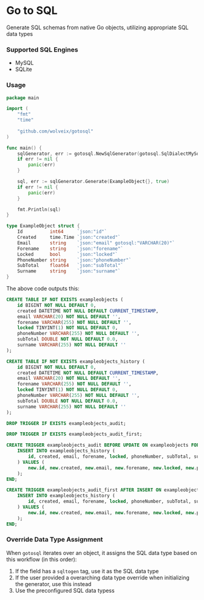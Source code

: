 # Go to SQL

Generate SQL schemas from native Go objects, utilizing appropriate SQL data types

### Supported SQL Engines
- MySQL
- SQLite

### Usage

```go
package main

import (
	"fmt"
	"time"
	
	"github.com/wolveix/gotosql"
)

func main() {
	sqlGenerator, err := gotosql.NewSqlGenerator(gotosql.SqlDialectMySql, false, map[string]string{"custompkg.myType": "INTEGER"})
	if err != nil {
		panic(err)
	}

	sql, err := sqlGenerator.Generate(ExampleObject{}, true)
	if err != nil {
		panic(err)
	}

	fmt.Println(sql)
}

type ExampleObject struct {
	Id          int64     `json:"id"`
	Created     time.Time `json:"created"`
	Email       string    `json:"email" gotosql:"VARCHAR(20)"`
	Forename    string    `json:"forename"`
	Locked      bool      `json:"locked"`
	PhoneNumber string    `json:"phoneNumber"`
	SubTotal    float64   `json:"subTotal"`
	Surname     string    `json:"surname"`
}
```

The above code outputs this:
```sql
CREATE TABLE IF NOT EXISTS exampleobjects (
    id BIGINT NOT NULL DEFAULT 0,
    created DATETIME NOT NULL DEFAULT CURRENT_TIMESTAMP,
    email VARCHAR(20) NOT NULL DEFAULT '',
    forename VARCHAR(255) NOT NULL DEFAULT '',
    locked TINYINT(1) NOT NULL DEFAULT 0,
    phoneNumber VARCHAR(255) NOT NULL DEFAULT '',
    subTotal DOUBLE NOT NULL DEFAULT 0.0,
    surname VARCHAR(255) NOT NULL DEFAULT ''
);

CREATE TABLE IF NOT EXISTS exampleobjects_history (
    id BIGINT NOT NULL DEFAULT 0,
    created DATETIME NOT NULL DEFAULT CURRENT_TIMESTAMP,
    email VARCHAR(20) NOT NULL DEFAULT '',
    forename VARCHAR(255) NOT NULL DEFAULT '',
    locked TINYINT(1) NOT NULL DEFAULT 0,
    phoneNumber VARCHAR(255) NOT NULL DEFAULT '',
    subTotal DOUBLE NOT NULL DEFAULT 0.0,
    surname VARCHAR(255) NOT NULL DEFAULT ''
);

DROP TRIGGER IF EXISTS exampleobjects_audit;

DROP TRIGGER IF EXISTS exampleobjects_audit_first;

CREATE TRIGGER exampleobjects_audit BEFORE UPDATE ON exampleobjects FOR EACH ROW BEGIN
    INSERT INTO exampleobjects_history (
        id, created, email, forename, locked, phoneNumber, subTotal, surname
    ) VALUES (
        new.id, new.created, new.email, new.forename, new.locked, new.phoneNumber, new.subTotal, new.surname
    );
END;

CREATE TRIGGER exampleobjects_audit_first AFTER INSERT ON exampleobjects FOR EACH ROW BEGIN
    INSERT INTO exampleobjects_history (
        id, created, email, forename, locked, phoneNumber, subTotal, surname
    ) VALUES (
        new.id, new.created, new.email, new.forename, new.locked, new.phoneNumber, new.subTotal, new.surname
    );
END;
```

### Override Data Type Assignment
When `gotosql` iterates over an object, it assigns the SQL data type based on this workflow (in this order):
1. If the field has a `sqltogen` tag, use it as the SQL data type
2. If the user provided a overarching data type override when initializing the generator, use this instead
3. Use the preconfigured SQL data typess